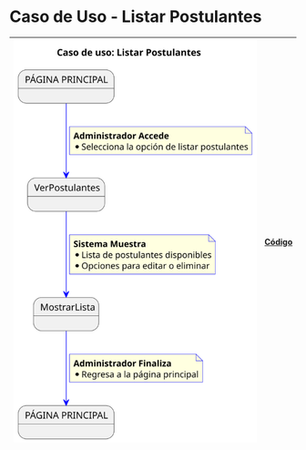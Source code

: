 # Caso de Uso - Listar Postulantes

|![Diagrama de Clases](/documentos/imagenes/casos_de_uso/administrador/listar_postulantes.svg)|[Código](/casos_de_uso/casos_de_uso/administrador/listar_postulantes/listar_postulantes.puml)|
|---|---|